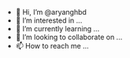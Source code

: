- 👋 Hi, I’m @aryanghbd
- 👀 I’m interested in ...
- 🌱 I’m currently learning ...
- 💞️ I’m looking to collaborate on ...
- 📫 How to reach me ...

<!---
aryanghbd/aryanghbd is a ✨ special ✨ repository because its `README.md` (this file) appears on your GitHub profile.
You can click the Preview link to take a look at your changes.
--->
